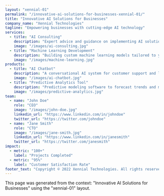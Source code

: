 ```yaml
---
layout: "xennial-01"
permalink: "/innovative-ai-solutions-for-businesses-xennial-01/"
title: "Innovative AI Solutions for Businesses"
company_name: "Xennial Technologies"
tagline: "Empowering businesses with cutting-edge AI technology"
services:
  - title: "AI Consulting"
    description: "Expert advice and guidance on implementing AI solutions"
    image: "/images/ai-consulting.jpg"
  - title: "Machine Learning Development"
    description: "Building custom machine learning models tailored to your business needs"
    image: "/images/machine-learning.jpg"
products:
  - title: "AI Chatbot"
    description: "A conversational AI system for customer support and lead generation"
    image: "/images/ai-chatbot.jpg"
  - title: "Predictive Analytics Tool"
    description: "Predictive modeling software to forecast trends and make data-driven decisions"
    image: "/images/predictive-analytics.jpg"
team:
  - name: "John Doe"
    role: "CEO"
    image: "/images/john-doe.jpg"
    linkedin_url: "https://www.linkedin.com/in/johndoe"
    twitter_url: "https://twitter.com/johndoe"
  - name: "Jane Smith"
    role: "CTO"
    image: "/images/jane-smith.jpg"
    linkedin_url: "https://www.linkedin.com/in/janesmith"
    twitter_url: "https://twitter.com/janesmith"
impact:
  - metric: "100+"
    label: "Projects Completed"
  - metric: "95%"
    label: "Customer Satisfaction Rate"
footer_text: "Copyright © 2022 Xennial Technologies. All rights reserved."
---
```


This page was generated from the context: "Innovative AI Solutions for Businesses" using the "xennial-01" layout.